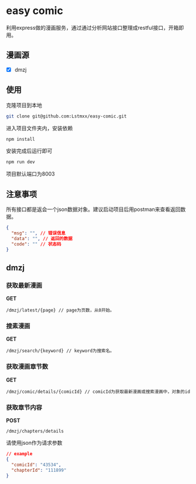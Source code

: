 # easy comic

利用express做的漫画服务，通过通过分析网站接口整理成restful接口，开箱即用。

## 漫画源

- [x] dmzj

## 使用

克隆项目到本地

```bash
git clone git@github.com:Lstmxx/easy-comic.git
```

进入项目文件夹内，安装依赖

```bash
npm install
```

安装完成后运行即可

```bash
npm run dev
```

项目默认端口为8003

## 注意事项

所有接口都是返会一个json数据对象。建议启动项目后用postman来查看返回数据。

```json
{
  "msg": "", // 错误信息
  "data": "", // 返回的数据
  "code": "" // 状态码
}
```

## dmzj

### 获取最新漫画

**GET**

```url
/dmzj/latest/{page} // page为页数，从0开始。
```

### 搜素漫画

**GET**

```url
/dmzj/search/{keyword} // keyword为搜索名。
```

### 获取漫画章节数

**GET**

```url
/dmzj/comic/details/{comicId} // comicId为获取最新漫画或搜索漫画中，对象的id
```

### 获取章节内容

**POST**

```url
/dmzj/chapters/details
```

请使用json作为请求参数

```json
// example
{
  "comicId": "43534",
  "chapterId": "111899"
}

```
